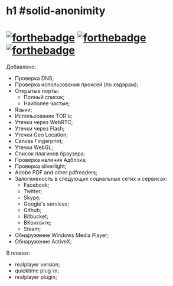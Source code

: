 ﻿h1 #solid-anonimity
=========================================================

[![forthebadge](https://forthebadge.com/images/badges/powered-by-water.svg)](https://forthebadge.com) [![forthebadge](https://forthebadge.com/images/badges/made-with-python.svg)](https://forthebadge.com) [![forthebadge](https://forthebadge.com/images/badges/made-with-javascript.svg)](https://forthebadge.com)
=========================================================

Добавлено:
- Проверка DNS;
- Проверка использования проксей (по хэдэрам);
- Открытые порты:
    - Полный список;
    - Наиболее частые;
- Языки;
- Использование TOR'a;
- Утечки через WebRTC;
- Утечки через Flash;
- Утечки Geo Location;
- Canvas Fingerprint;
- Утечки WebGL;
- Список плагинов браузера;
- Проверка наличия Адблока;
- Проверка silverlight;
- Adobe PDF and other pdfreaders;
- Залогиненость в следующих социальных сетях и сервисах:
    - Facebook;
    - Twitter;
    - Skype;
    - Google's services;
    - Github;
    - Bitbucket;
    - ВКонтакте;
    - Steam;
- Обнаружение Windows Media Player;
- Обнаружение ActiveX;


В планах:
+ realplayer version;
+ quicktime plug-in;
+ realplayer plugin;
